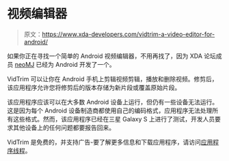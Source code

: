 # 视频编辑器

> 原文：<https://www.xda-developers.com/vidtrim-a-video-editor-for-android/>

如果你正在寻找一个简单的 Android 视频编辑器，不用再找了，因为 XDA 论坛成员 [neoMJ](http://forum.xda-developers.com/member.php?u=613623) 已经为 Android 开发了一个。

VidTrim 可以让你在 Android 手机上剪辑视频剪辑，播放和删除视频。修剪后，该应用程序允许您将修剪后的版本存储为新片段或覆盖原始片段。

该应用程序应该可以在大多数 Android 设备上运行，但仍有一些设备无法运行。这是因为每个 Android 设备制造商都使用自己的编码格式，应用程序无法处理所有这些格式。然而，该应用程序已经在三星 Galaxy S 上进行了测试，开发人员要求其他设备上的任何问题都要报告回来。

VidTrim 是免费的，并支持广告-要了解更多信息和下载应用程序，请访问[应用程序线程](http://forum.xda-developers.com/showthread.php?t=883500)。